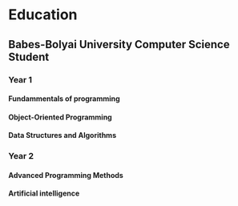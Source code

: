 # Education
## Babes-Bolyai University Computer Science Student
### Year 1

#### Fundammentals of programming

#### Object-Oriented Programming

#### Data Structures and Algorithms


### Year 2

#### Advanced Programming Methods
    
#### Artificial intelligence
    
